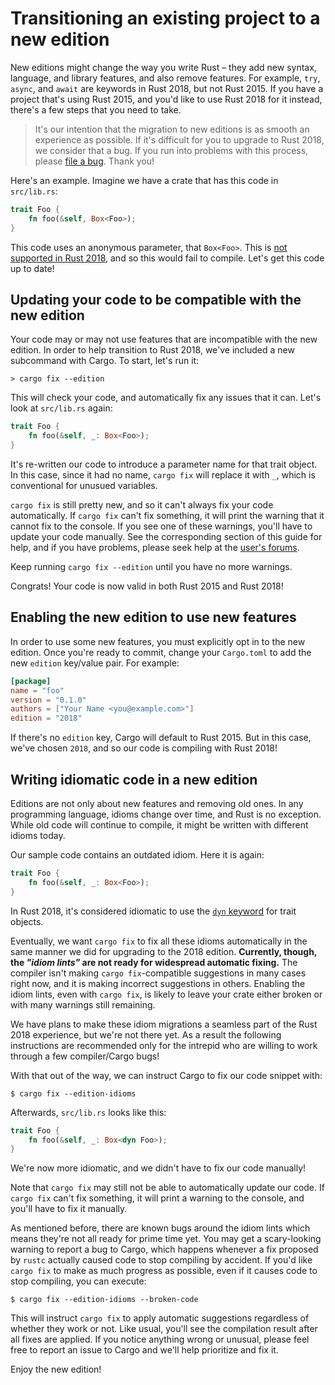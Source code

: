# Transitioning an existing project to a new edition

New editions might change the way you write Rust – they add new syntax,
language, and library features, and also remove features. For example, `try`,
`async`, and `await` are keywords in Rust 2018, but not Rust 2015. If you
have a project that's using Rust 2015, and you'd like to use Rust 2018 for it
instead, there's a few steps that you need to take.

> It's our intention that the migration to new editions is as smooth an
> experience as possible. If it's difficult for you to upgrade to Rust 2018,
> we consider that a bug. If you run into problems with this process, please
> [file a bug](https://github.com/rust-lang/rust/issues/new). Thank you!

Here's an example. Imagine we have a crate that has this code in
`src/lib.rs`:

```rust
trait Foo {
    fn foo(&self, Box<Foo>);
}
```

This code uses an anonymous parameter, that `Box<Foo>`. This is [not
supported in Rust 2018](../rust-2018/trait-system/no-anon-params.html), and
so this would fail to compile. Let's get this code up to date!

## Updating your code to be compatible with the new edition

Your code may or may not use features that are incompatible with the new
edition. In order to help transition to Rust 2018, we've included a new
subcommand with Cargo. To start, let's run it:

```console
> cargo fix --edition
```

This will check your code, and automatically fix any issues that it can.
Let's look at `src/lib.rs` again:

```rust
trait Foo {
    fn foo(&self, _: Box<Foo>);
}
```

It's re-written our code to introduce a parameter name for that trait object.
In this case, since it had no name, `cargo fix` will replace it with `_`,
which is conventional for unusued variables.

`cargo fix` is still pretty new, and so it can't always fix your code automatically.
If `cargo fix` can't fix something, it will print the warning that it cannot fix
to the console. If you see one of these warnings, you'll have to update your code
manually. See the corresponding section of this guide for help, and if you have
problems, please seek help at the [user's forums](https://users.rust-lang.org/).

Keep running `cargo fix --edition` until you have no more warnings.

Congrats! Your code is now valid in both Rust 2015 and Rust 2018!

## Enabling the new edition to use new features

In order to use some new features, you must explicitly opt in to the new
edition. Once you're ready to commit, change your `Cargo.toml` to add the new
`edition` key/value pair. For example:

```toml
[package]
name = "foo"
version = "0.1.0"
authors = ["Your Name <you@example.com>"]
edition = "2018"
```

If there's no `edition` key, Cargo will default to Rust 2015. But in this case,
we've chosen `2018`, and so our code is compiling with Rust 2018!

## Writing idiomatic code in a new edition

Editions are not only about new features and removing old ones. In any programming
language, idioms change over time, and Rust is no exception. While old code
will continue to compile, it might be written with different idioms today.

Our sample code contains an outdated idiom. Here it is again:

```rust
trait Foo {
    fn foo(&self, _: Box<Foo>);
}
```

In Rust 2018, it's considered idiomatic to use the [`dyn`
keyword](../rust-2018/trait-system/dyn-trait-for-trait-objects.html) for
trait objects.

Eventually, we want `cargo fix` to fix all these idioms automatically in the same
manner we did for upgrading to the 2018 edition. **Currently,
though, the *"idiom lints"* are not ready for widespread automatic fixing.** The
compiler isn't making `cargo fix`-compatible suggestions in many cases right
now, and it is making incorrect suggestions in others. Enabling the idiom lints,
even with `cargo fix`, is likely to leave your crate either broken or with many
warnings still remaining.

We have plans to make these idiom migrations a seamless part of the Rust 2018
experience, but we're not there yet. As a result the following instructions are
recommended only for the intrepid who are willing to work through a few
compiler/Cargo bugs!

With that out of the way, we can instruct Cargo to fix our code snippet with:

```console
$ cargo fix --edition-idioms
```

Afterwards, `src/lib.rs` looks like this:

```rust
trait Foo {
    fn foo(&self, _: Box<dyn Foo>);
}
```

We're now more idiomatic, and we didn't have to fix our code manually!

Note that `cargo fix` may still not be able to automatically update our code.
If `cargo fix` can't fix something, it will print a warning to the console, and
you'll have to fix it manually.

As mentioned before, there are known bugs around the idiom lints which
means they're not all ready for prime time yet. You may get a scary-looking
warning to report a bug to Cargo, which happens whenever a fix proposed by
`rustc` actually caused code to stop compiling by accident. If you'd like `cargo
fix` to make as much progress as possible, even if it causes code to stop
compiling, you can execute:

```console
$ cargo fix --edition-idioms --broken-code
```

This will instruct `cargo fix` to apply automatic suggestions regardless of
whether they work or not. Like usual, you'll see the compilation result after
all fixes are applied. If you notice anything wrong or unusual, please feel free
to report an issue to Cargo and we'll help prioritize and fix it.

Enjoy the new edition!
